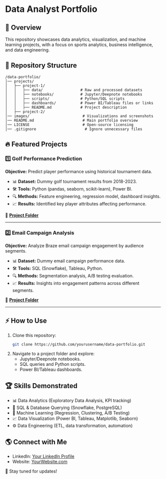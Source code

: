 # Data Analyst Portfolio

## 📌 Overview
This repository showcases data analytics, visualization, and machine learning projects, with a focus on sports analytics, business intelligence, and data engineering.

## 📂 Repository Structure
```
/data-portfolio/
│── projects/
│   ├── project-1/
│   │   ├── data/                 # Raw and processed datasets
│   │   ├── notebooks/            # Jupyter/Deepnote notebooks
│   │   ├── scripts/              # Python/SQL scripts
│   │   ├── dashboards/           # Power BI/Tableau files or links
│   │   ├── README.md             # Project description
│   ├── project-2/
│── images/                        # Visualizations and screenshots
│── README.md                      # Main portfolio overview
│── LICENSE                        # Open-source licensing
│── .gitignore                      # Ignore unnecessary files
```

## 🔥 Featured Projects
### **1️⃣ Golf Performance Prediction**
**Objective:** Predict player performance using historical tournament data.

- 📊 **Dataset:** Dummy golf tournament results from 2018-2023.
- 🛠 **Tools:** Python (pandas, seaborn, scikit-learn), Power BI.
- 🔍 **Methods:** Feature engineering, regression model, dashboard insights.
- 📈 **Results:** Identified key player attributes affecting performance.

📌 **[Project Folder](projects/golf-performance)**

---

### **2️⃣ Email Campaign Analysis**
**Objective:** Analyze Braze email campaign engagement by audience segments.

- 📊 **Dataset:** Dummy email campaign performance data.
- 🛠 **Tools:** SQL (Snowflake), Tableau, Python.
- 🔍 **Methods:** Segmentation analysis, A/B testing evaluation.
- 📈 **Results:** Insights into engagement patterns across different segments.

📌 **[Project Folder](projects/email-campaign)**

---

## ⚡ How to Use
1. Clone this repository:
   ```bash
   git clone https://github.com/yourusername/data-portfolio.git
   ```
2. Navigate to a project folder and explore:
   - Jupyter/Deepnote notebooks.
   - SQL queries and Python scripts.
   - Power BI/Tableau dashboards.

## 🏆 Skills Demonstrated
- 📊 Data Analytics (Exploratory Data Analysis, KPI tracking)
- 🔢 SQL & Database Querying (Snowflake, PostgreSQL)
- 🧠 Machine Learning (Regression, Clustering, A/B Testing)
- 📈 Data Visualization (Power BI, Tableau, Matplotlib, Seaborn)
- ⚙️ Data Engineering (ETL, data transformation, automation)

## 🌎 Connect with Me
- LinkedIn: [Your LinkedIn Profile](https://www.linkedin.com/in/yourprofile)
- Website: [YourWebsite.com](https://yourwebsite.com)

🚀 Stay tuned for updates!
